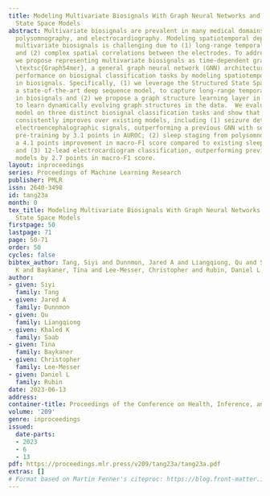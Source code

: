 ```yaml
---
title: Modeling Multivariate Biosignals With Graph Neural Networks and Structured
  State Space Models
abstract: Multivariate biosignals are prevalent in many medical domains, such as electroencephalography,
  polysomnography, and electrocardiography. Modeling spatiotemporal dependencies in
  multivariate biosignals is challenging due to (1) long-range temporal dependencies
  and (2) complex spatial correlations between the electrodes. To address these challenges,
  we propose representing multivariate biosignals as time-dependent graphs and introduce
  \textsc{GraphS4mer}, a general graph neural network (GNN) architecture that improves
  performance on biosignal classification tasks by modeling spatiotemporal dependencies
  in biosignals. Specifically, (1) we leverage the Structured State Space architecture,
  a state-of-the-art deep sequence model, to capture long-range temporal dependencies
  in biosignals and (2) we propose a graph structure learning layer in \textsc{GraphS4mer}
  to learn dynamically evolving graph structures in the data.  We evaluate our proposed
  model on three distinct biosignal classification tasks and show that \textsc{GraphS4mer}
  consistently improves over existing models, including (1) seizure detection from
  electroencephalographic signals, outperforming a previous GNN with self-supervised
  pre-training by 3.1 points in AUROC; (2) sleep staging from polysomnographic signals,
  a 4.1 points improvement in macro-F1 score compared to existing sleep staging models;
  and (3) 12-lead electrocardiogram classification, outperforming previous state-of-the-art
  models by 2.7 points in macro-F1 score.
layout: inproceedings
series: Proceedings of Machine Learning Research
publisher: PMLR
issn: 2640-3498
id: tang23a
month: 0
tex_title: Modeling Multivariate Biosignals With Graph Neural Networks and Structured
  State Space Models
firstpage: 50
lastpage: 71
page: 50-71
order: 50
cycles: false
bibtex_author: Tang, Siyi and Dunnmon, Jared A and Liangqiong, Qu and Saab, Khaled
  K and Baykaner, Tina and Lee-Messer, Christopher and Rubin, Daniel L
author:
- given: Siyi
  family: Tang
- given: Jared A
  family: Dunnmon
- given: Qu
  family: Liangqiong
- given: Khaled K
  family: Saab
- given: Tina
  family: Baykaner
- given: Christopher
  family: Lee-Messer
- given: Daniel L
  family: Rubin
date: 2023-06-13
address:
container-title: Proceedings of the Conference on Health, Inference, and Learning
volume: '209'
genre: inproceedings
issued:
  date-parts:
  - 2023
  - 6
  - 13
pdf: https://proceedings.mlr.press/v209/tang23a/tang23a.pdf
extras: []
# Format based on Martin Fenner's citeproc: https://blog.front-matter.io/posts/citeproc-yaml-for-bibliographies/
---
```

